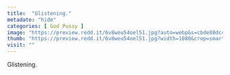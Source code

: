 ```yaml
---
title:  "Glistening."
metadate: "hide"
categories: [ God Pussy ]
image: "https://preview.redd.it/6v8weu54oel51.jpg?auto=webp&s=cbde80dc49cde6ec51feded3c2885d935ddf9bbf"
thumb: "https://preview.redd.it/6v8weu54oel51.jpg?width=1080&crop=smart&auto=webp&s=07d76a511720e06cd6d5f67ab5aadd1260659f95"
visit: ""
---
```

Glistening.
